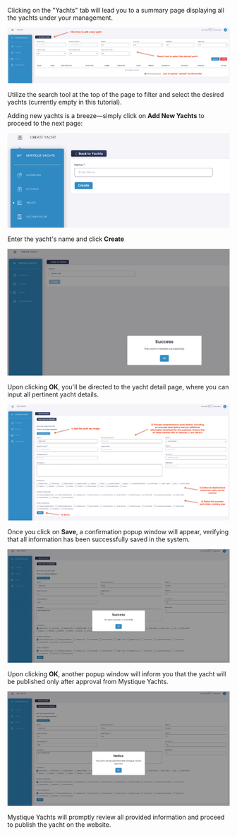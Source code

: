 Clicking on the "Yachts" tab will lead you to a summary page displaying all the yachts under your management.

![Yachts Tab](assets/images/YachtsTab.png "Yachts Tab")

Utilize the search tool at the top of the page to filter and select the desired yachts (currently empty in this tutorial).

Adding new yachts is a breeze—simply click on **Add New Yachts** to proceed to the next page:

![Add a yacht part 1](assets/images/AddYacht1.png "Add a yacht part 1")

Enter the yacht's name and click **Create**

![Add a yacht part 2](assets/images/AddYacht2.png "Add a yacht part 2")

Upon clicking **OK**, you'll be directed to the yacht detail page, where you can input all pertinent yacht details.

![Yacht details](assets/images/YachtDetails.png "Yacht details")

Once you click on **Save**, a confirmation popup window will appear, verifying that all information has been successfully saved in the system.

![Popup after save](assets/images/YachtDetails_PopUpAfterSave.png "Popup after save")

Upon clicking **OK**, another popup window will inform you that the yacht will be published only after approval from Mystique Yachts.

![Popup waiting for approval](assets/images/YachtDetails_PopUpWaitingForApproval.png "Popup waiting for approval")

Mystique Yachts will promptly review all provided information and proceed to publish the yacht on the website.
